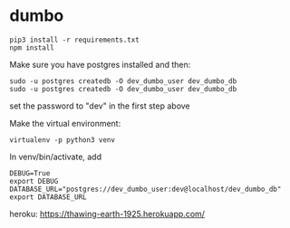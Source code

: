 # dumbo

```
pip3 install -r requirements.txt
npm install
```

Make sure you have postgres installed and then:
 
```
sudo -u postgres createdb -O dev_dumbo_user dev_dumbo_db
sudo -u postgres createdb -O dev_dumbo_user dev_dumbo_db
```

set the password to "dev" in the first step above

Make the virtual environment:

`virtualenv -p python3 venv`

In venv/bin/activate, add

```
DEBUG=True
export DEBUG
DATABASE_URL="postgres://dev_dumbo_user:dev@localhost/dev_dumbo_db"
export DATABASE_URL
```

heroku: https://thawing-earth-1925.herokuapp.com/

	


